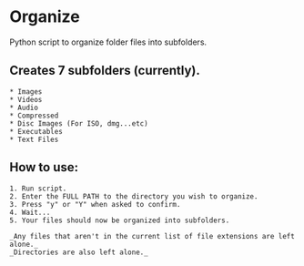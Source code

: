 # Organize

Python script to organize folder files into subfolders.

## Creates 7 subfolders (currently).

    * Images
    * Videos
    * Audio
    * Compressed
    * Disc Images (For ISO, dmg...etc)
    * Executables
    * Text Files

## How to use:

    1. Run script.
    2. Enter the FULL PATH to the directory you wish to organize.
    3. Press "y" or "Y" when asked to confirm.
    4. Wait...
    5. Your files should now be organized into subfolders.

    _Any files that aren't in the current list of file extensions are left alone._
    _Directories are also left alone._
